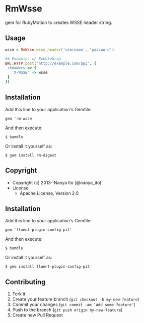 # RmWsse

gem for RubyMotion to creates WSSE header string.

## Usage

```ruby
wsse = RmWsse.wsse_header('username', 'password')

## Example: w/ BubbleWrap
BW::HTTP.post('http://example.com/api', {
 :headers => {
   'X-WSSE' => wsse
 }
})
```

## Installation

Add this line to your application's Gemfile:

    gem 'rm-wsse'

And then execute:

    $ bundle

Or install it yourself as:

    $ gem install rm-digest

## Copyright

* Copyright (c) 2013- Naoya Ito (@naoya_ito)
* License
  * Apache License, Version 2.0

## Installation

Add this line to your application's Gemfile:

    gem 'fluent-plugin-config-pit'

And then execute:

    $ bundle

Or install it yourself as:

    $ gem install fluent-plugin-config-pit

## Contributing

1. Fork it
2. Create your feature branch (`git checkout -b my-new-feature`)
3. Commit your changes (`git commit -am 'Add some feature'`)
4. Push to the branch (`git push origin my-new-feature`)
5. Create new Pull Request
